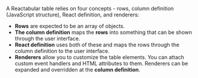 A Reactabular table relies on four concepts - rows, column definition (JavaScript structure), React definition, and renderers:

* **Rows** are expected to be an array of objects.
* **The column definition** maps the **rows** into something that can be shown through the user interface.
* **React definition** uses both of these and maps the rows through the column definition to the user interface.
* **Renderers** allow you to customize the table elements. You can attach custom event handlers and HTML attributes to them. Renderers can be expanded and overridden at the **column definition**.
